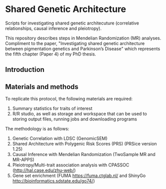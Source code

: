 # Shared Genetic Architecture 
Scripts for investigating shared genetic architecuture (correlative relationships, causal inference and pleiotropy).

This repository describes steps in Mendelian Randomization (MR) analyses. Compliment to the paper, "Investigating shared genetic architecture between pigmentation genetics and Parkinson’s Disease" which represents the fifth chapter (Paper 4) of my PhD thesis.

## Introduction

## Materials and methods

To replicate this protocol, the following materials are required:

1. Summary statistics for traits of interest
2. R/R studio, as well as storage and workspace that can be used to storing output files, running jobs and downloading programs

The methodology is as follows:

1. Genetic Correlation with LDSC (GenomicSEM)
2. Shared Architecture with Polygenic Risk Scores (PRS) (PRSice version 1.25)
3. Causal Inference with Mendelian Randomization (TwoSample MR and MR-APPS)
4. Pleiotropy/Multi-trait association analysis with CPASSOC (http://hal.case.edu/zhu-web/)
5. Gene set enrichment (FUMA https://fuma.ctglab.nl/ and ShinyGo http://bioinformatics.sdstate.edu/go74/)
